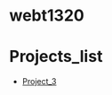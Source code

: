 # webt1320

<h1>Projects_list</h1>


<ul>
   <li><a href="Project_3/index.html" target="_blank">Project_3</a></li>
 </ul>





